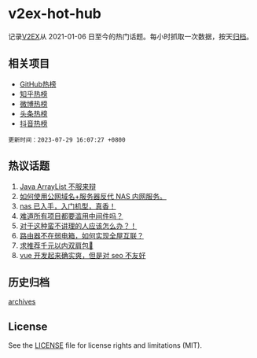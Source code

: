 # v2ex-hot-hub

 记录[V2EX](https://www.v2ex.com/)从 2021-01-06 日至今的热门话题。每小时抓取一次数据，按天[归档](archives)。
 
 ## 相关项目

- [GitHub热榜](https://github.com/lonnyzhang423/github-hot-hub)
- [知乎热榜](https://github.com/lonnyzhang423/zhihu-hot-hub)
- [微博热榜](https://github.com/lonnyzhang423/weibo-hot-hub)
- [头条热榜](https://github.com/lonnyzhang423/toutiao-hot-hub)
- [抖音热榜](https://github.com/lonnyzhang423/douyin-hot-hub)


 `更新时间：2023-07-29 16:07:27 +0800`

## 热议话题

1. [Java ArrayList 不服来辩](https://www.v2ex.com/t/960605)
1. [如何使用公网域名+服务器反代 NAS 内网服务。](https://www.v2ex.com/t/960677)
1. [nas 已入手，入门机型，真香！](https://www.v2ex.com/t/960662)
1. [难道所有项目都要滥用中间件吗？](https://www.v2ex.com/t/960595)
1. [对于这种蛮不讲理的人应该怎么办？！](https://www.v2ex.com/t/960587)
1. [路由器不在弱电箱，如何实现全屋互联？](https://www.v2ex.com/t/960711)
1. [求推荐千元以内双肩包🎒](https://www.v2ex.com/t/960658)
1. [vue 开发起来确实爽，但是对 seo 不友好](https://www.v2ex.com/t/960689)

## 历史归档

[archives](archives)

## License

See the [LICENSE](LICENSE) file for license rights and limitations (MIT).
